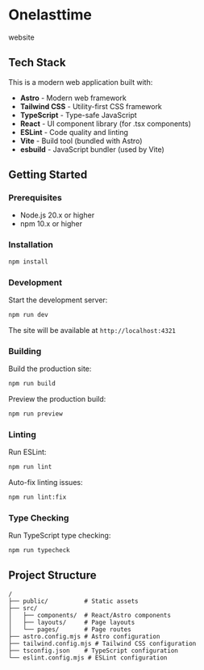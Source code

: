 # Onelasttime
website

## Tech Stack

This is a modern web application built with:

- **Astro** - Modern web framework
- **Tailwind CSS** - Utility-first CSS framework
- **TypeScript** - Type-safe JavaScript
- **React** - UI component library (for .tsx components)
- **ESLint** - Code quality and linting
- **Vite** - Build tool (bundled with Astro)
- **esbuild** - JavaScript bundler (used by Vite)

## Getting Started

### Prerequisites

- Node.js 20.x or higher
- npm 10.x or higher

### Installation

```bash
npm install
```

### Development

Start the development server:

```bash
npm run dev
```

The site will be available at `http://localhost:4321`

### Building

Build the production site:

```bash
npm run build
```

Preview the production build:

```bash
npm run preview
```

### Linting

Run ESLint:

```bash
npm run lint
```

Auto-fix linting issues:

```bash
npm run lint:fix
```

### Type Checking

Run TypeScript type checking:

```bash
npm run typecheck
```

## Project Structure

```
/
├── public/          # Static assets
├── src/
│   ├── components/  # React/Astro components
│   ├── layouts/     # Page layouts
│   └── pages/       # Page routes
├── astro.config.mjs # Astro configuration
├── tailwind.config.mjs # Tailwind CSS configuration
├── tsconfig.json    # TypeScript configuration
└── eslint.config.mjs # ESLint configuration
```

